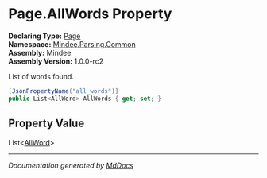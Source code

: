 ﻿<!--  
  <auto-generated>   
    The contents of this file were generated by a tool.  
    Changes to this file may be list if the file is regenerated  
  </auto-generated>   
-->

# Page.AllWords Property

**Declaring Type:** [Page](../index.md)  
**Namespace:** [Mindee.Parsing.Common](../../index.md)  
**Assembly:** Mindee  
**Assembly Version:** 1.0.0\-rc2

List of words found.

```csharp
[JsonPropertyName("all_words")]
public List<AllWord> AllWords { get; set; }
```

## Property Value

List\<[AllWord](../../AllWord/index.md)\>

___

*Documentation generated by [MdDocs](https://github.com/ap0llo/mddocs)*
